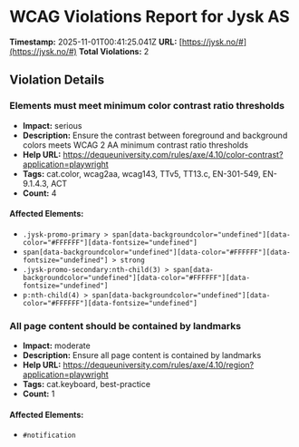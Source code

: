 # WCAG Violations Report for Jysk AS

**Timestamp:** 2025-11-01T00:41:25.041Z
**URL:** [https://jysk.no/#](https://jysk.no/#)
**Total Violations:** 2

## Violation Details

### Elements must meet minimum color contrast ratio thresholds

- **Impact:** serious
- **Description:** Ensure the contrast between foreground and background colors meets WCAG 2 AA minimum contrast ratio thresholds
- **Help URL:** https://dequeuniversity.com/rules/axe/4.10/color-contrast?application=playwright
- **Tags:** cat.color, wcag2aa, wcag143, TTv5, TT13.c, EN-301-549, EN-9.1.4.3, ACT
- **Count:** 4

#### Affected Elements:

- `.jysk-promo-primary > span[data-backgroundcolor="undefined"][data-color="#FFFFFF"][data-fontsize="undefined"]`
- `span[data-backgroundcolor="undefined"][data-color="#FFFFFF"][data-fontsize="undefined"] > strong`
- `.jysk-promo-secondary:nth-child(3) > span[data-backgroundcolor="undefined"][data-color="#FFFFFF"][data-fontsize="undefined"]`
- `p:nth-child(4) > span[data-backgroundcolor="undefined"][data-color="#FFFFFF"][data-fontsize="undefined"]`

### All page content should be contained by landmarks

- **Impact:** moderate
- **Description:** Ensure all page content is contained by landmarks
- **Help URL:** https://dequeuniversity.com/rules/axe/4.10/region?application=playwright
- **Tags:** cat.keyboard, best-practice
- **Count:** 1

#### Affected Elements:

- `#notification`
